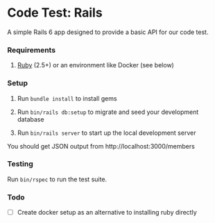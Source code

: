 # Code Test: Rails

A simple Rails 6 app designed to provide a basic API for our code test.

### Requirements

1. [Ruby](http://rvm.io) (2.5+) or an environment like Docker (see below)

### Setup

1. Run `bundle install` to install gems

1. Run `bin/rails db:setup` to migrate and seed your development database

1. Run `bin/rails server` to start up the local development server

You should get JSON output from http://localhost:3000/members

### Testing

Run `bin/rspec` to run the test suite.

### Todo

- [ ] Create docker setup as an alternative to installing ruby directly

